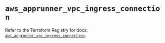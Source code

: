# `aws_apprunner_vpc_ingress_connection`

Refer to the Terraform Registry for docs: [`aws_apprunner_vpc_ingress_connection`](https://registry.terraform.io/providers/hashicorp/aws/5.83.1/docs/resources/apprunner_vpc_ingress_connection).
